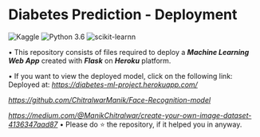 # Diabetes Prediction - Deployment
![Kaggle](https://img.shields.io/badge/Dataset-Kaggle-blue.svg) ![Python 3.6](https://img.shields.io/badge/Python-3.6-brightgreen.svg) ![scikit-learnn](https://img.shields.io/badge/Library-Scikit_Learn-orange.svg)

• This repository consists of files required to deploy a ___Machine Learning Web App___ created with ___Flask___ on ___Heroku___ platform.

• If you want to view the deployed model, click on the following link:<br />
Deployed at: _https://diabetes-ml-project.herokuapp.com/_

_https://github.com/ChitralwarManik/Face-Recognition-model_

_https://medium.com/@ManikChitralwar/create-your-own-image-dataset-4136347aad87_
• Please do ⭐ the repository, if it helped you in anyway.

